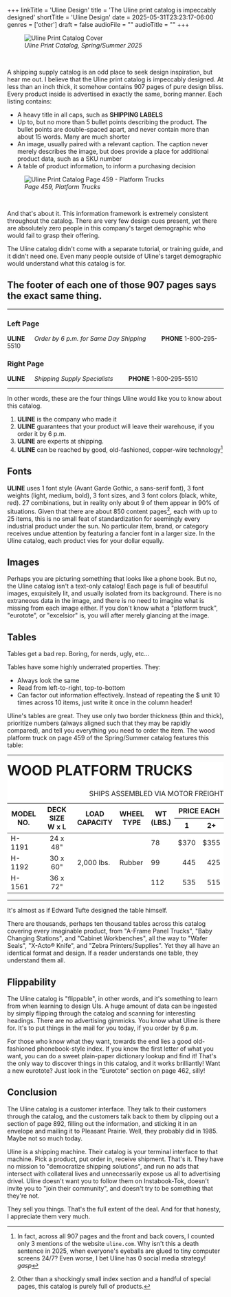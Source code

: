 +++
linkTitle = 'Uline Design'
title = 'The Uline print catalog is impeccably designed'
shortTitle = 'Uline Design'
date = 2025-05-31T23:23:17-06:00
genres = ['other']
draft = false
audioFile = ""
audioTitle = ""
+++

<figure>
  <img
  src="/images/uline-design/uline-cover.jpg"
  alt="Uline Print Catalog Cover">
  <figcaption><i>Uline Print Catalog, Spring/Summer 2025</i></figcaption>
</figure>
<br>

A shipping supply catalog is an odd place to seek design inspiration, but hear me out. I believe that the Uline print catalog is impeccably designed. At less than an inch thick, it somehow contains 907 pages of pure design bliss. Every product inside is advertised in exactly the same, boring manner. Each listing contains:

- A heavy title in all caps, such as **SHIPPING LABELS**
- Up to, but no more than 5 bullet points describing the product. The bullet points are double-spaced apart, and never contain more than about 15 words. Many are much shorter
- An image, usually paired with a relevant caption. The caption never merely describes the image, but does provide a place for additional product data, such as a SKU number
- A table of product information, to inform a purchasing decision

<figure>
  <img
  src="/images/uline-design/uline-p459-full.jpg"
  alt="Uline Print Catalog Page 459 - Platform Trucks">
  <figcaption><i>Page 459, Platform Trucks</i></figcaption>
</figure>
<br>

And that's about it. This information framework is extremely consistent throughout the catalog. There are very few design cues present, yet there are absolutely zero people in this company's target demographic who would fail to grasp their offering.

The Uline catalog didn't come with a separate tutorial, or training guide, and it didn't need one. Even many people outside of Uline's target demographic would understand what this catalog is for.

## The footer of each one of those 907 pages says the exact same thing. 

---

### Left Page

**ULINE** &emsp; *Order by 6 p.m. for Same Day Shipping* &emsp;&emsp; **PHONE** 1-800-295-5510

### Right Page

**ULINE** &emsp; *Shipping Supply Specialists* &emsp;&emsp; **PHONE** 1-800-295-5510

---

In other words, these are the four things Uline would like you to know about this catalog.

1) **ULINE** is the company who made it
2) **ULINE** guarantees that your product will leave their warehouse, if you order it by 6 p.m.
3) **ULINE** are experts at shipping.
4) **ULINE** can be reached by good, old-fashioned, copper-wire technology[^website]


## Fonts

**ULINE** uses 1 font style (Avant Garde Gothic, a sans-serif font), 3 font weights (light, medium, bold), 3 font sizes, and 3 font colors (black, white, red). 27 combinations, but in reality only about 9 of them appear in 90% of situations. Given that there are about 850 content pages[^other-pages], each with up to 25 items, this is no small feat of standardization for seemingly every industrial product under the sun. No particular item, brand, or category receives undue attention by featuring a fancier font in a larger size. In the Uline catalog, each product vies for your dollar equally.

## Images

Perhaps you are picturing something that looks like a phone book. But no, the Uline catalog isn't a text-only catalog! Each page is full of beautiful images, exquisitely lit, and usually isolated from its background. There is no extraneous data in the image, and there is no need to imagine what is missing from each image either. If you don't know what a "platform truck", "eurotote", or "excelsior" is, you will after merely glancing at the image. 

## Tables

Tables get a bad rep. Boring, for nerds, ugly, etc...

Tables have some highly underrated properties. They:

- Always look the same
- Read from left-to-right, top-to-bottom
- Can factor out information effectively. Instead of repeating the $ unit 10 times across 10 items, just write it once in the column header!

Uline's tables are great. They use only two border thickness (thin and thick), prioritize numbers (always aligned such that they may be rapidly compared), and tell you everything you need to order the item. The wood platform truck on page 459 of the Spring/Summer catalog features this table:

---

<table style="background: white;">
    <caption style="text-align: left; font-weight: bold; font-size: 32px;">WOOD PLATFORM TRUCKS</caption>
    <caption style="text-align: right;">SHIPS ASSEMBLED VIA MOTOR FREIGHT</caption>
    <thead>
        <tr>
            <th style="text-align: center;" rowspan=2>MODEL<br>NO.</th>
            <th style="text-align: center;" rowspan=2>DECK SIZE<br>W x L</th>
            <th style="text-align: center;" rowspan=2>LOAD<br>CAPACITY</th>
            <th style="text-align: center;" rowspan=2>WHEEL<br>TYPE</th>
            <th style="text-align: center;" rowspan=2>WT<br>(LBS.)</th>
            <th style="text-align: center;" colspan=2>PRICE EACH</th>
        </tr>
        <tr>
            <th style="text-align: center;">1</th>
            <th style="text-align: center;">2+</th>
        </tr>
    </thead>
    <tbody>
        <tr>
            <td>H-1191</td>
            <td style="text-align: center;">24 x 48"</td>
            <td rowspan=3>2,000 lbs.</td>
            <td rowspan=3>Rubber</td>
            <td>78</td>
            <td style="text-align: right;">$370</td>
            <td style="text-align: right;">$355</td>
        </tr>
        <tr>
            <td>H-1192</td>
            <td style="text-align: center;">30 x 60"</td>
            <td>99</td>
            <td style="text-align: right;">445</td>
            <td style="text-align: right;">425</td>
        </tr>
        <tr>
            <td>H-1561</td>
            <td style="text-align: center;">36 x 72"</td>
            <td>112</td>
            <td style="text-align: right;">535</td>
            <td style="text-align: right;">515</td>
        </tr>
</table>

---

It's almost as if Edward Tufte designed the table himself.

There are thousands, perhaps ten thousand tables across this catalog covering every imaginable product, from "A-Frame Panel Trucks", "Baby Changing Stations", and "Cabinet Workbenches", all the way to "Wafer Seals", "X-Acto® Knife", and "Zebra Printers/Supplies". Yet they all have an identical format and design. If a reader understands one table, they understand them all.

## Flippability

The Uline catalog is "flippable", in other words, and it's something to learn from when learning to design UIs. A huge amount of data can be ingested by simply flipping through the catalog and scanning for interesting headings. There are no advertising gimmicks. You know what Uline is there for. It's to put things in the mail for you today, if you order by 6 p.m.

For those who know what they want, towards the end lies a good old-fashioned phonebook-style index. If you know the first letter of what you want, you can do a sweet plain-paper dictionary lookup and find it! That's the only way to discover things in this catalog, and it works brilliantly! Want a new eurotote? Just look in the "Eurotote" section on page 462, silly!

## Conclusion

The Uline catalog is a customer interface. They talk to their customers through the catalog, and the customers talk back to them by clipping out a section of page 892, filling out the information, and sticking it in an envelope and mailing it to Pleasant Prairie. Well, they probably did in 1985. Maybe not so much today.

Uline is a shipping machine. Their catalog is your terminal interface to that machine. Pick a product, put order in, receive shipment. That's it. They have no mission to "democratize shipping solutions", and run no ads that intersect with collateral lives and unnecessarily expose us all to advertising drivel. Uline doesn't want you to follow them on Instabook-Tok, doesn't invite you to "join their community", and doesn't try to be something that they're not. 

They sell you things. That's the full extent of the deal. And for that honesty, I appreciate them very much.

[^website]: In fact, across all 907 pages and the front and back covers, I counted only 3 mentions of the website `uline.com`. Why isn't this a death sentence in 2025, when everyone's eyeballs are glued to tiny computer screens 24/7? Even worse, I bet Uline has 0 social media strategy! *gasp*
[^other-pages]: Other than a shockingly small index section and a handful of special pages, this catalog is purely full of products.
